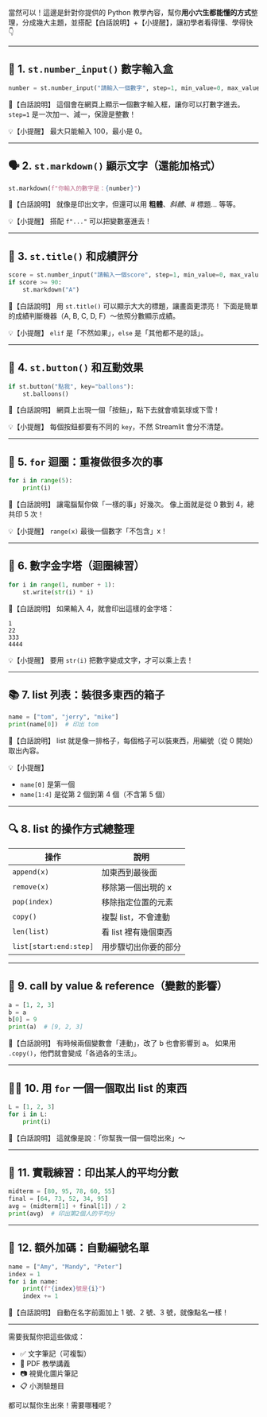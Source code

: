 當然可以！這邊是針對你提供的 Python 教學內容，幫你**用小六生都能懂的方式**整理，分成幾大主題，並搭配【白話說明】+【小提醒】，讓初學者看得懂、學得快 👇

---

## 🧮 1. `st.number_input()` 數字輸入盒

```python
number = st.number_input("請輸入一個數字", step=1, min_value=0, max_value=100)
```

🧠【白話說明】
這個會在網頁上顯示一個數字輸入框，讓你可以打數字進去。
`step=1` 是一次加一、減一，保證是整數！

💡【小提醒】
最大只能輸入 100，最小是 0。

---

## 🗣️ 2. `st.markdown()` 顯示文字（還能加格式）

```python
st.markdown(f"你輸入的數字是：{number}")
```

🧠【白話說明】
就像是印出文字，但還可以用 **粗體**、_斜體_、# 標題... 等等。

💡【小提醒】
搭配 `f"..."` 可以把變數塞進去！

---

## 📝 3. `st.title()` 和成績評分

```python
score = st.number_input("請輸入一個score", step=1, min_value=0, max_value=100)
if score >= 90:
    st.markdown("A")
```

🧠【白話說明】
用 `st.title()` 可以顯示大大的標題，讓畫面更漂亮！
下面是簡單的成績判斷機器（A, B, C, D, F）～依照分數顯示成績。

💡【小提醒】
`elif` 是「不然如果」，`else` 是「其他都不是的話」。

---

## 🔘 4. `st.button()` 和互動效果

```python
if st.button("點我", key="ballons"):
    st.balloons()
```

🧠【白話說明】
網頁上出現一個「按鈕」，點下去就會噴氣球或下雪！

💡【小提醒】
每個按鈕都要有不同的 `key`，不然 Streamlit 會分不清楚。

---

## 🔁 5. `for` 迴圈：重複做很多次的事

```python
for i in range(5):
    print(i)
```

🧠【白話說明】
讓電腦幫你做「一樣的事」好幾次。
像上面就是從 0 數到 4，總共印 5 次！

💡【小提醒】
`range(x)` 最後一個數字「不包含」x！

---

## 🔺 6. 數字金字塔（迴圈練習）

```python
for i in range(1, number + 1):
    st.write(str(i) * i)
```

🧠【白話說明】
如果輸入 4，就會印出這樣的金字塔：

```
1
22
333
4444
```

💡【小提醒】
要用 `str(i)` 把數字變成文字，才可以乘上去！

---

## 📚 7. list 列表：裝很多東西的箱子

```python
name = ["tom", "jerry", "mike"]
print(name[0])  # 印出 tom
```

🧠【白話說明】
list 就是像一排格子，每個格子可以裝東西，用編號（從 0 開始）取出內容。

💡【小提醒】

- `name[0]` 是第一個
- `name[1:4]` 是從第 2 個到第 4 個（不含第 5 個）

---

## 🔍 8. list 的操作方式總整理

| 操作                   | 說明                 |
| ---------------------- | -------------------- |
| `append(x)`            | 加東西到最後面       |
| `remove(x)`            | 移除第一個出現的 x   |
| `pop(index)`           | 移除指定位置的元素   |
| `copy()`               | 複製 list，不會連動  |
| `len(list)`            | 看 list 裡有幾個東西 |
| `list[start:end:step]` | 用步驟切出你要的部分 |

---

## 🧠 9. call by value & reference（變數的影響）

```python
a = [1, 2, 3]
b = a
b[0] = 9
print(a)  # [9, 2, 3]
```

🧠【白話說明】
有時候兩個變數會「連動」，改了 b 也會影響到 a。
如果用 `.copy()`，他們就會變成「各過各的生活」。

---

## 👩‍🏫 10. 用 `for` 一個一個取出 list 的東西

```python
L = [1, 2, 3]
for i in L:
    print(i)
```

🧠【白話說明】
這就像是說：「你幫我一個一個唸出來」～

---

## 🧾 11. 實戰練習：印出某人的平均分數

```python
midterm = [80, 95, 78, 60, 55]
final = [64, 73, 52, 34, 95]
avg = (midterm[1] + final[1]) / 2
print(avg)  # 印出第2個人的平均分
```

---

## 🎉 12. 額外加碼：自動編號名單

```python
name = ["Amy", "Mandy", "Peter"]
index = 1
for i in name:
    print(f"{index}號是{i}")
    index += 1
```

🧠【白話說明】
自動在名字前面加上 1 號、2 號、3 號，就像點名一樣！

---

需要我幫你把這些做成：

- ✅ 文字筆記（可複製）
- 📄 PDF 教學講義
- 📷 視覺化圖片筆記
- 📋 小測驗題目

都可以幫你生出來！需要哪種呢？
